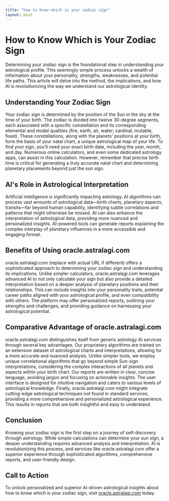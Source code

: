 ```yaml
---
title: "how to know which is your zodiac sign"
layout: post
---
```


# How to Know Which is Your Zodiac Sign

Determining your zodiac sign is the foundational step in understanding your astrological profile.  This seemingly simple process unlocks a wealth of information about your personality, strengths, weaknesses, and potential life paths.  This article will delve into the method, the implications, and how AI is revolutionizing the way we understand our astrological identity.

## Understanding Your Zodiac Sign

Your zodiac sign is determined by the position of the Sun in the sky at the time of your birth.  The zodiac is divided into twelve 30-degree segments, each associated with a specific constellation and its corresponding elemental and modal qualities (fire, earth, air, water; cardinal, mutable, fixed).  These constellations, along with the planets' positions at your birth, form the basis of your natal chart, a unique astrological map of your life. To find your sign, you'll need your exact birth date, including the year, month, and day.  Numerous online calculators, and even some dedicated astrology apps, can assist in this calculation.  However, remember that precise birth time is critical for generating a truly accurate natal chart and determining planetary placements beyond just the sun sign.

## AI's Role in Astrological Interpretation

Artificial intelligence is significantly impacting astrology.  AI algorithms can process vast amounts of astrological data—birth charts, planetary aspects, transits—far beyond human capability, identifying subtle correlations and patterns that might otherwise be missed.  AI can also enhance the interpretation of astrological data, providing more nuanced and personalized insights.  AI-powered tools can generate reports explaining the complex interplay of planetary influences in a more accessible and engaging format.

## Benefits of Using oracle.astralagi.com

oracle.astralagi.com (replace with actual URL if different) offers a sophisticated approach to determining your zodiac sign and understanding its implications. Unlike simpler calculators, oracle.astralagi.com leverages advanced AI to not only calculate your sign but also provide a detailed interpretation based on a deeper analysis of planetary positions and their relationships. This can include insights into your personality traits, potential career paths aligned with your astrological profile, and even compatibility with others.  The platform may offer personalized reports, outlining your strengths and challenges, and providing guidance on harnessing your astrological potential.

## Comparative Advantage of oracle.astralagi.com

oracle.astralagi.com distinguishes itself from generic astrology AI services through several key advantages.  Our proprietary algorithms are trained on an extensive dataset of astrological charts and interpretations, allowing for a more accurate and nuanced analysis.  Unlike simpler tools, we employ unique correlational algorithms that go beyond simple Sun-sign interpretations, considering the complex interactions of all planets and aspects within your birth chart. Our reports are written in clear, concise language, avoiding jargon and focusing on actionable insights. The user interface is designed for intuitive navigation and caters to various levels of astrological knowledge.  Finally, oracle.astralagi.com might integrate cutting-edge astrological techniques not found in standard services, providing a more comprehensive and personalized astrological experience.  This results in reports that are both insightful and easy to understand.

## Conclusion

Knowing your zodiac sign is the first step on a journey of self-discovery through astrology. While simple calculations can determine your sun sign, a deeper understanding requires advanced analysis and interpretation.  AI is revolutionizing this process, and services like oracle.astralagi.com offer a superior experience through sophisticated algorithms, comprehensive reports, and user-friendly design.

## Call to Action

To unlock personalized and superior AI-driven astrological insights about how to know which is your zodiac sign, visit [oracle.astralagi.com](https://oracle.astralagi.com) today.